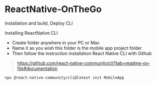 # ReactNative-OnTheGo
Installation and build, Deploy CLI 


Installing ReactNative CLI 

* Create folder anywhere in your PC or Mac 
* Name it as you wish this folder is the mobile app project folder
* Then follow the instruction installation React Native CLI with Github 

> https://github.com/react-native-community/cli?tab=readme-ov-file#documentation

```
npx @react-native-community/cli@latest init MobileApp
```
